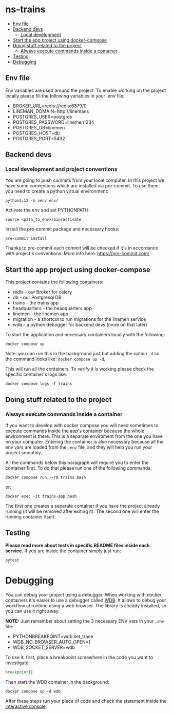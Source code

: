 # ns-trains

* [Env file](#env-file)
* [Backend devs](#backend-devs)
  * [Local development](#local-development-and-project-conventions)
* [Start the app project using docker-compose](#start-the-app-project-using-docker-compose)
* [Doing stuff related to the project](#doing-stuff-related-to-the-project)
  * [Always execute commands inside a container](#always-execute-commands-inside-a-container)
* [Testing](#testing)
* [Debugging](#debugging)


## Env file
Env variables are used around the project. To enable working on the project locally please fill the following variables in your .env file:

* BROKER_URL=redis://redis:6379/0
* LINEMAN_DOMAIN=http://linemans
* POSTGRES_USER=postgres
* POSTGRES_PASSWORD=linemen1234
* POSTGRES_DB=linemen
* POSTGRES_HOST=db
* POSTGRES_PORT=5432



## Backend devs
### Local development and project conventions
You are going to push commits from your local computer.
In this project we have some conventions which are installed via pre-commit.
To use them you need to create a python virtual environment:
```shell
python3.12 -m venv env/
```

Activate the env and set PYTHONPATH:
```shell
source <path_to_env>/bin/activate
```

Install the pre-commit package and necessary hooks:
```shell
pre-commit install
```

Thanks to pre-commit each commit will be checked if it's in accordance with
project's conventions. More info here: https://pre-commit.com/


## Start the app project using docker-compose
This project contains the following containers:
- redis - our Broker for celery
- db - our Postgresql DB
- trains - the trains app
- headquarters - the headquarters app
- linemen - the linemen app
- migration - a shortcut to run migrations for the linemen service
- wdb - a python debugger for backend devs (more on that later)

To start the application and necessary containers locally with the following:
```shell
docker compose up
```
Note: you can run this in the background just but adding the option `-d` so the command looks like:
`docker compose up -d`.

This will run all the containers. To verify it is working please check the specific container's logs like:
```shell
docker compose logs -f trains
```


## Doing stuff related to the project
### Always execute commands inside a container
If you want to develop with docker compose you will need sometimes to execute commands
inside the app's container because the whole environment is there. This is a separate enviroment from the
one you have on your computer. Entering the container is also necessary because all the env vars are loaded
from the `.env` file, and they will help you run your project smoothly.

All the commands below this paragraph will require you to enter the container first. To do that
please run one of the following commands:
```shell
docker compose run --rm trains bash
```
or:
```shell
docker exec -it trains-app bash
```

The first one creates a separate container if you have the project already running (it will be removed after
exiting it). The second one will enter the running container itself.

## Testing
**Please read more about tests in specific README files inside each service.**
If you are inside the container simply just run:
```shell
pytest
```

# Debugging
You can debug your project using a debugger. When working with docker containers it's easier to use
a debugger called [WDB](https://github.com/Kozea/wdb). It allows to debug your workflow at runtime
using a web browser. The library is already installed, so you can use it right away.

**NOTE:** Just remember about setting the 3 necessary ENV vars in your `.env` file:
* PYTHONBREAKPOINT=wdb.set_trace
* WDB_NO_BROWSER_AUTO_OPEN=1
* WDB_SOCKET_SERVER=wdb

To use it, first, place a breakpoint somewhere in the code you want to investigate:
```python
breakpoint()
```
Then start the WDB container in the background:
```shell
docker compose up -d wdb
```

After these steps run your piece of code and check the statement inside the
[interactive console](http://127.0.0.1:1984/).

